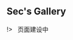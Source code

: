 ## Sec's Gallery

!> <i class="fa fa-toggle-off"></i>&nbsp;&nbsp;页面建设中

<div class="fakeBody">
    <div class="scene" style="--rotatePercent: 0">
    <div class="cube">
        <div class="face face-left"></div>
        <div class="face face-front"></div>
        <div class="face face-right"></div>
    </div>
    </div>
</div>
